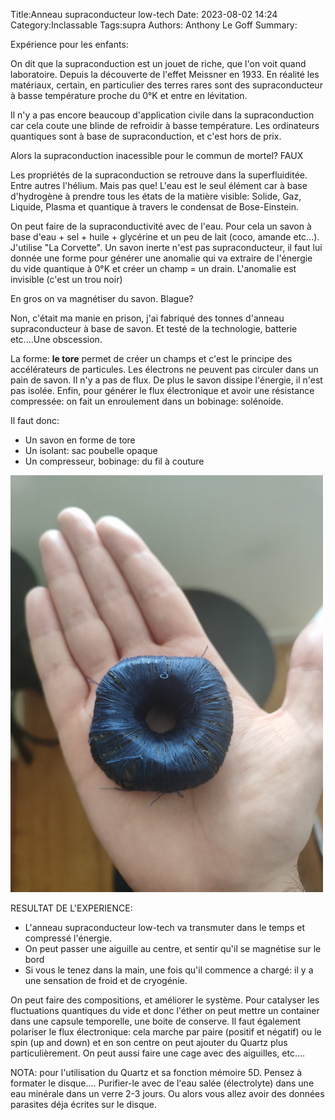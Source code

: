 Title:Anneau supraconducteur low-tech
Date: 2023-08-02 14:24
Category:Inclassable
Tags:supra
Authors: Anthony Le Goff
Summary:

Expérience pour les enfants:

On dit que la supraconduction est un jouet de riche, que l'on voit quand laboratoire. Depuis la découverte de l'effet Meissner en 1933. En réalité les matériaux, certain, en particulier des terres rares sont des supraconducteur à basse température proche du 0°K et entre en lévitation.

Il n'y a pas encore beaucoup d'application civile dans la supraconduction car cela coute une blinde de refroidir à basse température. Les ordinateurs quantiques sont à base de supraconduction, et c'est hors de prix.

Alors la supraconduction inacessible pour le commun de mortel? FAUX

Les propriétés de la supraconduction se retrouve dans la superfluiditée. Entre autres l'hélium. Mais pas que! L'eau est le seul élément car à base d'hydrogène à prendre tous les états de la matière visible: Solide, Gaz, Liquide, Plasma et quantique à travers le condensat de Bose-Einstein.

On peut faire de la supraconductivité avec de l'eau. Pour cela un savon à base d'eau + sel + huile + glycérine et un peu de lait (coco, amande etc...). J'utilise "La Corvette". Un savon inerte n'est pas supraconducteur, il faut lui donnée une forme pour générer une anomalie qui va extraire de l'énergie du vide quantique à 0°K et créer un champ = un drain. L'anomalie est invisible (c'est un trou noir)

En gros on va magnétiser du savon. Blague?

Non, c'était ma manie en prison, j'ai fabriqué des tonnes d'anneau supraconducteur à base de savon. Et testé de la technologie, batterie etc....Une obscession. 

La forme: **le tore** permet de créer un champs et c'est le principe des accélérateurs de particules. Les électrons ne peuvent pas circuler dans un pain de savon. Il n'y a pas de flux. De plus le savon dissipe l'énergie, il n'est pas isolée. Enfin, pour générer le flux électronique et avoir une résistance compressée: on fait un enroulement dans un bobinage: solénoide.

Il faut donc:

* Un savon en forme de tore
* Un isolant: sac poubelle opaque
* Un compresseur, bobinage: du fil à couture

![supra](images/supra.jpg)

RESULTAT DE L'EXPERIENCE:

* L'anneau supraconducteur low-tech va transmuter dans le temps et compressé l'énergie.
* On peut passer une aiguille au centre, et sentir qu'il se magnétise sur le bord
* Si vous le tenez dans la main, une fois qu'il commence a chargé: il y a une sensation de froid et de cryogénie.


On peut faire des compositions, et améliorer le système. Pour catalyser les fluctuations quantiques du vide et donc l'éther on peut mettre un container dans une capsule temporelle, une boite de conserve. Il faut également polariser le flux électronique: cela marche par paire (positif et négatif) ou le spin (up and down) et en son centre on peut ajouter du Quartz plus particulièrement. On peut aussi faire une cage avec des aiguilles, etc....

NOTA: pour l'utilisation du Quartz et sa fonction mémoire 5D. Pensez à formater le disque.... Purifier-le avec de l'eau salée (électrolyte) dans une eau minérale dans un verre 2-3 jours. Ou alors vous allez avoir des données parasites déja écrites sur le disque.